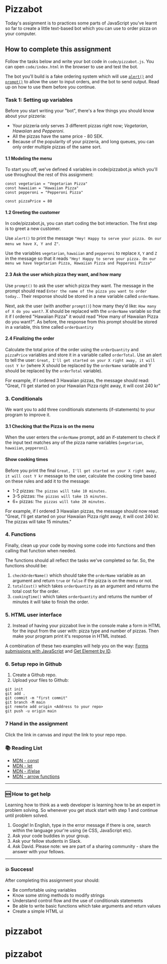 # Pizzabot

Today's assignment is to practices some parts of JavaScript you've learnt so far to create a little text-based bot which you can use to order pizza on your computer.

## How to complete this assignment

Follow the tasks below and write your bot code in `code/pizzabot.js`. You can open `code/index.html` in the browser to use and test the bot.

The bot you'll build is a fake ordering system which will use [`alert()`](https://www.w3schools.com/jsref/met_win_alert.asp) and [`prompt()`](https://www.w3schools.com/jsref/met_win_prompt.asp) to allow the user to input orders, and the bot to send output. Read up on how to use them before you continue.

### Task 1: Setting up variables

Before you start writing your "bot", there's a few things you should know about your pizzeria:

- Your pizzeria only serves 3 different pizzas right now; _Vegetarian_, _Hawaiian_ and _Pepperoni_.
- All the pizzas have the same price - 80 SEK.
- Because of the popularity of your pizzeria, and long queues, you can only order multiple pizzas of the same sort.

#### 1.1 Modeling the menu

To start you off, we've defined 4 variables in code/pizzabot.js which you'll use throughout the rest of this assignment:

```
const vegetarian = "Vegetarian Pizza"
const hawaiian = "Hawaiian Pizza"
const pepperoni = "Pepperoni Pizza"

const pizzaPrice = 80
```

#### 1.2 Greeting the customer

In code/pizzabot.js, you can start coding the bot interaction. The first step is to greet a new customer.

Use `alert()` to print the message `"Hey! Happy to serve your pizza. On our menu we have X, Y and Z"`.

Use the variables `vegetarian`, `hawaiian` and `pepperoni` to replace `X`, `Y` and `Z` in the message so that it reads `"Hey! Happy to serve your pizza. On our menu we have Vegetarian Pizza, Hawaiian Pizza and Pepperoni Pizza"`

#### 2.3 Ask the user which pizza they want, and how many

Use `prompt()` to ask the user which pizza they want. The message in the prompt should read `Enter the name of the pizza you want to order today.`. Their response should be stored in a new variable called `orderName`.

Next, ask the user (with another `prompt()`) how many they'd like: `How many of X do you want?`. X should be replaced with the `orderName` variable so that it if I ordered "Hawaiian Pizza" it would read "How many of Hawaiian Pizza do you want?". As before, the response from this prompt should be stored in a variable, this time called `orderQuantity`

#### 2.4 Finalizing the order

Calculate the total price of the order using the `orderQuantity` and `pizzaPrice` variables and store it in a variable called `orderTotal`. Use an alert to tell the user: `Great, I'll get started on your X right away, it will cost Y kr` (where X should be replaced by the `orderName` variable and Y should be replaced by the `orderTotal` variable).

For example, if I ordered 3 Hawaiian pizzas, the message should read: "Great, I'll get started on your Hawaiian Pizza right away, it will cost 240 kr"

### 3. Conditionals

We want you to add three conditionals statements (if-statements) to your program to improve it.

#### 3.1 Checking that the Pizza is on the menu

When the user enters the `orderName` prompt, add an if-statement to check if the input text matches any of the pizza name variables (`vegetarian`, `hawaiian`, `pepperoni`).

#### Show cooking times

Before you print the final `Great, I'll get started on your X right away, it will cost Y kr` message to the user, calculate the cooking time based on these rules and add it to the message:

- 1-2 pizzas: `The pizzas will take 10 minutes.`
- 3-5 pizzas: `The pizzas will take 15 minutes.`
- 6+ pizzas: `The pizzas will take 20 minutes.`

For example, if I ordered 3 Hawaiian pizzas, the message should now read: "Great, I'll get started on your Hawaiian Pizza right away, it will cost 240 kr. The pizzas will take 15 minutes."

### 4. Functions

Finally, clean up your code by moving some code into functions and then calling that function when needed.

The functions should all reflect the tasks we've completed so far. So, the functions should be:

1. `checkOrderName()` which should take the `orderName` variable as an argument and return `true` or `false` if the pizza is on the menu or not.
1. `totalCost()` which takes `orderQuantity` as an argument and returns the total cost for the order.
1. `cookingTime()` which takes `orderQuantity` and returns the number of minutes it will take to finish the order.

### 5. HTML user interface

2. Instead of having your pizzabot live in the console make a form in HTML for the input from the user with: pizza type and number of pizzas. Then make your program print it's response in HTML instead.

A combination of these two examples will help you on the way: [Forms submissions with JavaScript](https://www.w3schools.com/js/tryit.asp?filename=tryjs_form_submit) and [Get Element by ID](https://www.w3schools.com/js/exercise.asp?filename=exercise_arrays4).

### 6. Setup repo in Github

1. Create a Github repo.
2. Upload your files to Github:

```
git init
git add .
git commit -m "first commit"
git branch -M main
git remote add origin <Address to your repo>
git push -u origin main
```

### 7 Hand in the assignment

Click the link in canvas and input the link to your repo repo.

### :books: Reading List

- [MDN - const](https://developer.mozilla.org/en-US/docs/Web/JavaScript/Reference/Statements/const)
- [MDN - let](https://developer.mozilla.org/en-US/docs/Web/JavaScript/Reference/Statements/let)
- [MDN - if/else](https://developer.mozilla.org/en-US/docs/Web/JavaScript/Reference/Statements/if...else)
- [MDN - arrow functions](https://developer.mozilla.org/en-US/docs/Web/JavaScript/Reference/Functions/Arrow_functions)

---

### :sos: How to get help

Learning how to think as a web developer is learning how to be an expert in problem solving. So whenever you get stuck start with step 1 and continue until problem solved.

1. Google! In English, type in the error message if there is one, search within the language your're using (ie CSS, JavaScript etc).
2. Ask your code buddies in your group.
3. Ask your fellow students in Slack.
4. Ask David. Please note: we are part of a sharing community - share the answer with your fellows.

---

### :boom: Success!

After completing this assignment your should:

- Be comfortable using variables
- Know some string methods to modify strings
- Understand control flow and the use of conditionals statements
- Be able to write basic functions which take arguments and return values
- Create a simple HTML ui
# pizzabot
# pizzabot
